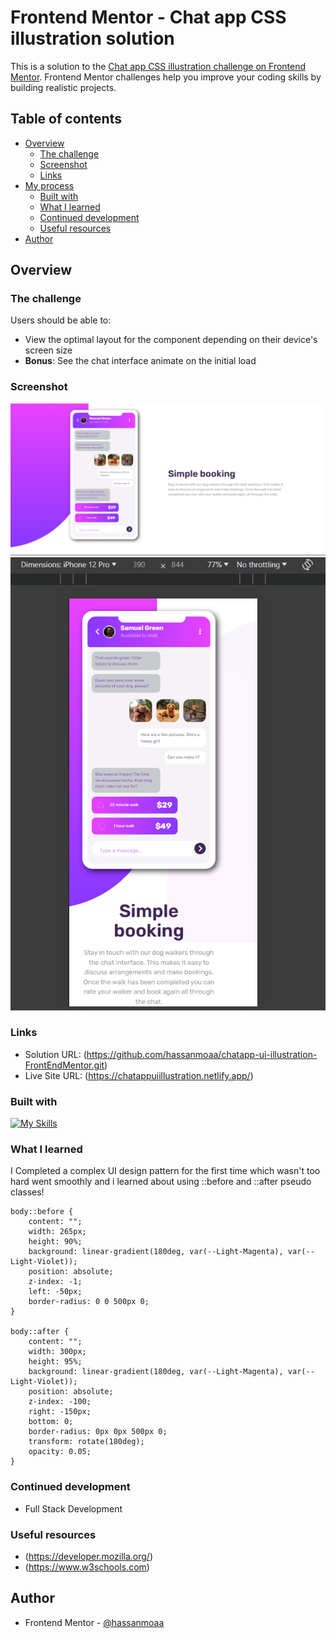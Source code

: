 # Frontend Mentor - Chat app CSS illustration solution

This is a solution to the [Chat app CSS illustration challenge on Frontend Mentor](https://www.frontendmentor.io/challenges/chat-app-css-illustration-O5auMkFqY). Frontend Mentor challenges help you improve your coding skills by building realistic projects.

## Table of contents

- [Overview](#overview)
  - [The challenge](#the-challenge)
  - [Screenshot](#screenshot)
  - [Links](#links)
- [My process](#my-process)
  - [Built with](#built-with)
  - [What I learned](#what-i-learned)
  - [Continued development](#continued-development)
  - [Useful resources](#useful-resources)
- [Author](#author)

## Overview

### The challenge

Users should be able to:

- View the optimal layout for the component depending on their device's screen size
- **Bonus**: See the chat interface animate on the initial load

### Screenshot

![Desktop-photo](solution/desk-main.png)
![Mobile-photo](solution/mobile-main.png)

### Links

- Solution URL: (https://github.com/hassanmoaa/chatapp-ui-illustration-FrontEndMentor.git)
- Live Site URL: (https://chatappuiillustration.netlify.app/)

### Built with

[![My Skills](https://skillicons.dev/icons?i=html,css)](https://skillicons.dev)

### What I learned

I Completed a complex UI design pattern for the first time which wasn't too hard went smoothly and i learned about using ::before and ::after pseudo classes!

```
body::before {
    content: "";
    width: 265px;
    height: 90%;
    background: linear-gradient(180deg, var(--Light-Magenta), var(--Light-Violet));
    position: absolute;
    z-index: -1;
    left: -50px;
    border-radius: 0 0 500px 0;
}

body::after {
    content: "";
    width: 300px;
    height: 95%;
    background: linear-gradient(180deg, var(--Light-Magenta), var(--Light-Violet));
    position: absolute;
    z-index: -100;
    right: -150px;
    bottom: 0;
    border-radius: 0px 0px 500px 0;
    transform: rotate(180deg);
    opacity: 0.05;
}

```

### Continued development

- Full Stack Development

### Useful resources

- (https://developer.mozilla.org/)
- (https://www.w3schools.com)

## Author

- Frontend Mentor - [@hassanmoaa](https://www.frontendmentor.io/profile/hassanmoaa)
